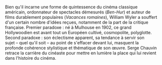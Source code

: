 Bien qu'il incarne une forme de quintessence du cinéma classique américain, ordonnateur de spectacles démesurés (*Ben-Hur*) et auteur de films durablement populaires (*Vacances romaines*), William Wyler a souffert d'un certain nombre d'idées reçues, notamment de la part de la critique française. Premier paradoxe&nbsp;: né à Mulhouse en 1902, ce grand Hollywoodien est avant tout un Européen cultivé, cosmopolite, polyglotte. Second paradoxe&nbsp;: son éclectisme apparent, sa tendance à servir son sujet&nbsp;–&nbsp;quel qu'il soit&nbsp;–&nbsp;au point de s'effacer devant lui, masquent la profonde cohérence stylistique et thématique de son œuvre. Serge Chauvin retrace la carrière du cinéaste pour mettre en lumière la place qui lui revient dans l'histoire du cinéma.